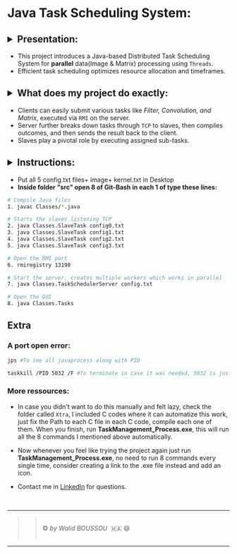 # Java Task Scheduling System:

## <details><summary> Presentation:</summary>
- This project introduces a Java-based Distributed Task Scheduling System for <b> parallel</b> data(Image & Matrix) processing using `Threads`. 
- Efficient task scheduling optimizes resource allocation and timeframes. 
</details>

## <details><summary> What does my project do exactly:</summary>
- Clients can easily submit various tasks like *Filter, Convolution, and Matrix*, executed via `RMI` on the server. 
- Server further breaks down tasks through `TCP` to slaves, then compiles outcomes, and then sends the result back to the client.
- Slaves play a pivotal role by executing assigned sub-tasks.
</details>

## <details><summary> Instructions: </summary> 
- Put all 5 config.txt files+ image+ kernel.txt in Desktop
- **Inside folder "src" open 8 of Git-Bash in each 1 of type these lines:** 
```bash
# Compile Java files
1. javac Classes/*.java 

# Starts the slaves listening TCP
2. java Classes.SlaveTask config0.txt
3. java Classes.SlaveTask config1.txt
4. java Classes.SlaveTask config2.txt
5. java Classes.SlaveTask config3.txt

# Open the RMI port
6. rmiregistry 13190

# Start the server, creates multiple workers which works in parallel
7. java Classes.TaskSchedulerServer config.txt

# Open the GUI
8. java Classes.Tasks
```


## Extra
### A port open error:
```bash
jps #To see all javaprocess along with PID
```
```bash
taskkill /PID 5032 /F #To terminate in case it was needed, 5032 is just an example.
```
</details>

### More ressources: 

- In case you didn't want to do this manually and felt lazy, check the folder called `Xtra`, I included C codes where it can automatize this work, just fix the Path to each C file in each C code, compile each one of them. When you finish, run **TaskManagement_Process.exe**, this will run all the 8 commands I mentioned above automatically.
 - Now whenever you feel like trying the project again just run **TaskManagement_Process.exe**, no need to run 8 commands every single time, consider creating a link to the .exe file instead and add an icon.

- Contact me in [LinkedIn](https://www.linkedin.com/in/walidbosso) for questions. 

<br>

----------------------
> >  <br/> &copy; *by Walid BOUSSOU*   🇲🇦 😄 <br/>  
----------------------


